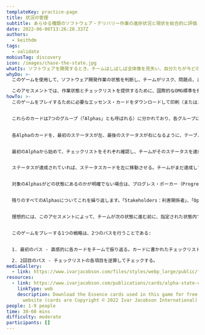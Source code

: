 ```yaml
---
templateKey: practice-page
title: 状況の管理
subtitle: あらゆる種類のソフトウェア・デリバリー作業の進捗状況と現状を総合的に評価
date: 2022-06-06T13:26:28.337Z
authors:
  - keithdm
tags:
  - validate
mobiusTag: discovery
icon: /images/chase-the-state.jpg
whatIs: ソフトウェアを開発するとき、チームはしばしば全体像を見失い、自分たちが今どの段階にいるのかを本当に理解できていないことがあります。この迅速で構造化されたアセスメントによって、チームはソフトウェア開発に関して自分たちが今どの位置にいるのかを素早く理解することができます。このゲームは、バーンアップ、バーンダウン、あるいは何らかの形のアーンドバリューなど、他の進捗評価方法を補完する全体的な方法でそれを行います。これによりチームは、思考の妨げとなる情報を除外し、ソフトウェア開発のあらゆる側面を見直すことができます。
whyDo: >-
  このゲームを使用して、ソフトウェア開発作業の状態を判断し、チームがリスク、問題点、または作業を順調に進め、ステークホルダーに確実に価値を提供するためのアクションを発見できるようにします。要件について十分な合意がないまま、先を急ぎすぎていないか？チームはまだうまく機能しているだろうか？このゲームは、これらすべての質問とその他多くの質問を促し、いくつかの便利なチェックリストを使って、リスクや取るべき行動を突き止めるのに役立ちます。

  このアセスメントでは、作業状態とチェックリストを提供するために、国際的なOMG標準を使用しています。したがって、カードに記載されている情報は、熟考された有用なものであり、あらゆる種類のソフトウェア開発方法論（スクラム、カンバン、ウォーターフォールプロジェクトなど）に適用可能です。
howTo: >-
  このゲームをプレイするために必要なエッセンス・カードをダウンロードして印刷（またはスクリーンショット）するには、以下のリンクを使用してください。 **注意：** これらのカードは、クリエイティブ・コモンズ契約ではなく、著作権表示によって保護されています：カードを印刷して使用することは歓迎しますが、著作権の制限を保持し尊重してください。


  これらのカードは7つのグループ（「Alphas」とも呼ばれる）に分かれており、各グループには概要と、その状況のチェックリストが書かれた状況カードが何枚か入っています。
  

  各Alphaのカードを、最初のステータスが左、最後のステータスが右になるように、テーブルに一列に並べます。 


  最初のAlphaから始めて、チェックリストをそれぞれ確認し、チームがそのステータスを達成したかどうかを評価します。


  ステータスが達成されていれば、ステータスカードを左に移動させる。チームがまだ達成していないステータスに行き着くか、もしくはステータスがなくなるまで、次のステータスを続けます。


  対象のAlphasがどの状態にあるのかが明確でない場合は、プログレス・ポーカー（Progress Poker）で合意形成を図ることができます。


  残りのすべてのAlphasについてこれを繰り返します。「Stakeholders：利害関係者」、「Opportunity：機会」、次に「Requirements：要件」、「Software System：ソフトウェア・システム」、「Team：チーム」、「Way of Working：働き方」、最後に「Work：仕事」が推奨の順序です。


  理想的には、このアセスメントによって、チームが次の状態に進む前に、指定された状態内で関連するチェックリスト項目をすべて完了していることを確認されるべきです。そのため、このゲームは、チームが作業を順調に完了させ、ステークホルダーに確実に価値を提供するためのリスク、問題、アクションを特定するための優れた方法です。


  このゲームをプレーする1つの戦略は、2つのパスを行うことである: 


  1. 最初のパス - 直感的に各カードをチームで振り返る。カードに書かれたチェックリストの項目の詳細については、あまり気にしないこと。

  2. 2回目のパス - チェックリストの各項目を逆算してチェックする。
mediaGallery:
  - link: https://www.ivarjacobson.com/files/styles/webp_large/public/field_iji_image/article/six_cards_-_high_res.webp?orig=png
resources:
  - link: https://www.ivarjacobson.com/publications/cards/alpha-state-cards-pdf-version
    linkType: web
    description: Download the Essence cards used in this game for free from this
      website (cards are Copyright © 2022 Ivar Jacobson International)
people: 1-9 people
time: 30-60 mins
difficulty: moderate
participants: []
---
```

